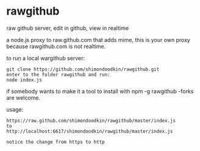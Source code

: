 rawgithub
=========

raw github server, edit in github, view in realtime

a node.js proxy to raw.github.com that adds mime, this is your own proxy because rawgithub.com is not realtime.

to run a local wargithub server:

	git clone https://github.com/shimondoodkin/rawgithub.git
	enter to the folder rawgithub and run:
	node index.js
	
if somebody wants to make it a tool to install with npm -g rawgithub -forks are welcome.
	
	
usage:
    
	https://raw.github.com/shimondoodkin/rawgithub/master/index.js
	to
	http://localhost:6617/shimondoodkin/rawgithub/master/index.js
	
	notice the change from https to http

